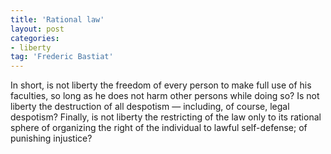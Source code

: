 ```yaml
---
title: 'Rational law'
layout: post
categories:
- liberty
tag: 'Frederic Bastiat'
---
```


In short, is not liberty the freedom of every person to make full use of his faculties, so long as he does not harm other persons while doing so? Is not liberty the destruction of all despotism — including, of course, legal despotism? Finally, is not liberty the restricting of the law only to its rational sphere of organizing the right of the individual to lawful self-defense; of punishing injustice?